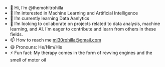 - 👋 Hi, I’m @themohitrohilla
- 👀 I’m interested in Machine Learning and Artificial Intelligence
- 🌱 I’m currently learning Data Aanlytics
- 💞️ I’m looking to collaborate on projects related to data analysis, machine learning, and AI. I'm eager to contribute and learn from others in these fields.
- 📫 How to reach me ml30rohilla@gmail.com
- 😄 Pronouns: He/Him/His
- ⚡ Fun fact: My therapy comes in the form of revving engines and the smell of motor oil

<!---
themohitrohilla/themohitrohilla is a ✨ special ✨ repository because its `README.md` (this file) appears on your GitHub profile.
You can click the Preview link to take a look at your changes.
--->

